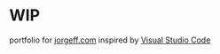 # WIP

portfolio for [jorgeff.com](https://jorgeff.com) inspired by [Visual Studio Code](https://code.visualstudio.com/)
